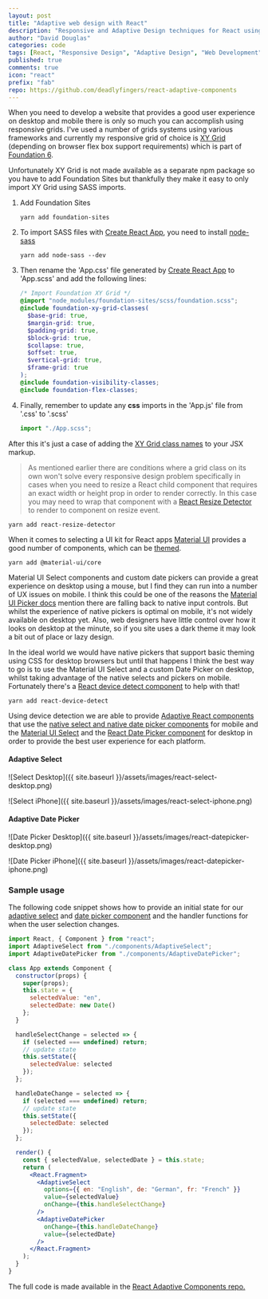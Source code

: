 ```yaml
---
layout: post
title: "Adaptive web design with React"
description: "Responsive and Adaptive Design techniques for React using Material UI components for desktop and native select for mobile devices."
author: "David Douglas"
categories: code
tags: [React, "Responsive Design", "Adaptive Design", "Web Development", RWD]
published: true
comments: true
icon: "react"
prefix: "fab"
repo: https://github.com/deadlyfingers/react-adaptive-components
---
```


When you need to develop a website that provides a good user experience on desktop and mobile there is only so much you can accomplish using responsive grids. I've used a number of grids systems using various frameworks and currently my responsive grid of choice is [XY Grid](https://foundation.zurb.com/sites/docs/xy-grid.html) (depending on browser flex box support requirements) which is part of [Foundation 6](https://github.com/zurb/foundation-sites).

Unfortunately XY Grid is not made available as a separate npm package so you have to add Foundation Sites but thankfully they make it easy to only import XY Grid using SASS imports.

1. Add Foundation Sites

   ```shell
   yarn add foundation-sites
   ```

2. To import SASS files with [Create React App](https://github.com/facebook/create-react-app), you need to install [node-sass](https://github.com/sass/node-sass)

   ```shell
   yarn add node-sass --dev
   ```

3. Then rename the 'App.css' file generated by [Create React App](https://github.com/facebook/create-react-app) to 'App.scss' and add the following lines:

   ```scss
   /* Import Foundation XY Grid */
   @import "node_modules/foundation-sites/scss/foundation.scss";
   @include foundation-xy-grid-classes(
     $base-grid: true,
     $margin-grid: true,
     $padding-grid: true,
     $block-grid: true,
     $collapse: true,
     $offset: true,
     $vertical-grid: true,
     $frame-grid: true
   );
   @include foundation-visibility-classes;
   @include foundation-flex-classes;
   ```

4. Finally, remember to update any **css** imports in the 'App.js' file from '.css' to '.scss'

   ```jsx
   import "./App.scss";
   ```

After this it's just a case of adding the [XY Grid class names](https://foundation.zurb.com/sites/docs/xy-grid.html#basics) to your JSX markup.

> As mentioned earlier there are conditions where a grid class on its own won't solve every responsive design problem specifically in cases when you need to resize a React child component that requires an exact width or height prop in order to render correctly. In this case you may need to wrap that component with a [React Resize Detector](https://github.com/maslianok/react-resize-detector) to render to component on resize event.

```shell
yarn add react-resize-detector
```

When it comes to selecting a UI kit for React apps [Material UI](https://material-ui.com/) provides a good number of components, which can be [themed](https://material-ui.com/customization/themes/#theme-provider).

```shell
yarn add @material-ui/core
```

Material UI Select components and custom date pickers can provide a great experience on desktop using a mouse, but I find they can run into a number of UX issues on mobile. I think this could be one of the reasons the [Material UI Picker docs](https://material-ui.com/demos/pickers/) mention there are falling back to native input controls. But whilst the experience of native pickers is optimal on mobile, it's not widely available on desktop yet. Also, web designers have little control over how it looks on desktop at the minute, so if you site uses a dark theme it may look a bit out of place or lazy design.

In the ideal world we would have native pickers that support basic theming using CSS for desktop browsers but until that happens I think the best way to go is to use the Material UI Select and a custom Date Picker on desktop, whilst taking advantage of the native selects and pickers on mobile. Fortunately there's a [React device detect component](https://github.com/duskload/react-device-detect) to help with that!

```shell
yarn add react-device-detect
```

Using device detection we are able to provide [Adaptive React components](https://github.com/deadlyfingers/react-adaptive-components) that use the [native select and native date picker components](https://material-ui.com/api/native-select/) for mobile and the [Material UI Select](https://material-ui.com/api/select/) and the [React Date Picker component](react-datepicker) for desktop in order to provide the best user experience for each platform.

#### Adaptive Select

![Select Desktop]({{ site.baseurl }}/assets/images/react-select-desktop.png)

![Select iPhone]({{ site.baseurl }}/assets/images/react-select-iphone.png)

#### Adaptive Date Picker

![Date Picker Desktop]({{ site.baseurl }}/assets/images/react-datepicker-desktop.png)

![Date Picker iPhone]({{ site.baseurl }}/assets/images/react-datepicker-iphone.png)

### Sample usage

The following code snippet shows how to provide an initial state for our [adaptive select](https://github.com/deadlyfingers/react-adaptive-components/blob/master/src/components/AdaptiveSelect.jsx) and [date picker component](https://github.com/deadlyfingers/react-adaptive-components/blob/master/src/components/AdaptiveDatePicker.jsx) and the handler functions for when the user selection changes.

```jsx
import React, { Component } from "react";
import AdaptiveSelect from "./components/AdaptiveSelect";
import AdaptiveDatePicker from "./components/AdaptiveDatePicker";

class App extends Component {
  constructor(props) {
    super(props);
    this.state = {
      selectedValue: "en",
      selectedDate: new Date()
    };
  }

  handleSelectChange = selected => {
    if (selected === undefined) return;
    // update state
    this.setState({
      selectedValue: selected
    });
  };

  handleDateChange = selected => {
    if (selected === undefined) return;
    // update state
    this.setState({
      selectedDate: selected
    });
  };

  render() {
    const { selectedValue, selectedDate } = this.state;
    return (
      <React.Fragment>
        <AdaptiveSelect
          options={{ en: "English", de: "German", fr: "French" }}
          value={selectedValue}
          onChange={this.handleSelectChange}
        />
        <AdaptiveDatePicker
          onChange={this.handleDateChange}
          value={selectedDate}
        />
      </React.Fragment>
    );
  }
}
```

The full code is made available in the [React Adaptive Components repo.](https://github.com/deadlyfingers/react-adaptive-components)
